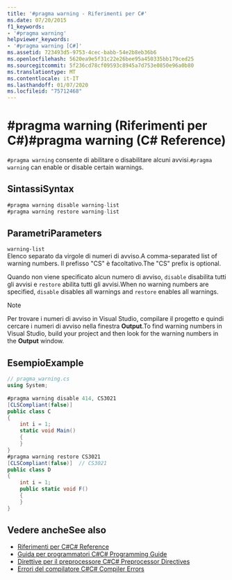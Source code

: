 ```yaml
---
title: '#pragma warning - Riferimenti per C#'
ms.date: 07/20/2015
f1_keywords:
- '#pragma warning'
helpviewer_keywords:
- '#pragma warning [C#]'
ms.assetid: 723493d5-9753-4cec-babb-54e2b8eb36b6
ms.openlocfilehash: 5620ea9e5f31c22e26bee95a450335bb179ced25
ms.sourcegitcommit: 5f236cd78cf09593c8945a7d753e0850e96a0b80
ms.translationtype: MT
ms.contentlocale: it-IT
ms.lasthandoff: 01/07/2020
ms.locfileid: "75712468"
---
```

# <a name="pragma-warning-c-reference"></a><span data-ttu-id="86369-102">#pragma warning (Riferimenti per C#)</span><span class="sxs-lookup"><span data-stu-id="86369-102">#pragma warning (C# Reference)</span></span>
<span data-ttu-id="86369-103">`#pragma warning` consente di abilitare o disabilitare alcuni avvisi.</span><span class="sxs-lookup"><span data-stu-id="86369-103">`#pragma warning` can enable or disable certain warnings.</span></span>  
  
## <a name="syntax"></a><span data-ttu-id="86369-104">Sintassi</span><span class="sxs-lookup"><span data-stu-id="86369-104">Syntax</span></span>  
  
```csharp
#pragma warning disable warning-list  
#pragma warning restore warning-list  
```  
  
## <a name="parameters"></a><span data-ttu-id="86369-105">Parametri</span><span class="sxs-lookup"><span data-stu-id="86369-105">Parameters</span></span>  
 `warning-list`  
 <span data-ttu-id="86369-106">Elenco separato da virgole di numeri di avviso.</span><span class="sxs-lookup"><span data-stu-id="86369-106">A comma-separated list of warning numbers.</span></span> <span data-ttu-id="86369-107">Il prefisso "CS" è facoltativo.</span><span class="sxs-lookup"><span data-stu-id="86369-107">The "CS" prefix is optional.</span></span>  
  
 <span data-ttu-id="86369-108">Quando non viene specificato alcun numero di avviso, `disable` disabilita tutti gli avvisi e `restore` abilita tutti gli avvisi.</span><span class="sxs-lookup"><span data-stu-id="86369-108">When no warning numbers are specified, `disable` disables all warnings and `restore` enables all warnings.</span></span>  
  
> [!NOTE]
> <span data-ttu-id="86369-109">Per trovare i numeri di avviso in Visual Studio, compilare il progetto e quindi cercare i numeri di avviso nella finestra **Output**.</span><span class="sxs-lookup"><span data-stu-id="86369-109">To find warning numbers in Visual Studio, build your project and then look for the warning numbers in the **Output** window.</span></span>  
  
## <a name="example"></a><span data-ttu-id="86369-110">Esempio</span><span class="sxs-lookup"><span data-stu-id="86369-110">Example</span></span>  
  
```csharp
// pragma_warning.cs  
using System;  
  
#pragma warning disable 414, CS3021  
[CLSCompliant(false)]  
public class C  
{  
    int i = 1;  
    static void Main()  
    {  
    }  
}  
#pragma warning restore CS3021  
[CLSCompliant(false)]  // CS3021  
public class D  
{  
    int i = 1;  
    public static void F()  
    {  
    }  
}  
```  
  
## <a name="see-also"></a><span data-ttu-id="86369-111">Vedere anche</span><span class="sxs-lookup"><span data-stu-id="86369-111">See also</span></span>

- [<span data-ttu-id="86369-112">Riferimenti per C#</span><span class="sxs-lookup"><span data-stu-id="86369-112">C# Reference</span></span>](../index.md)
- [<span data-ttu-id="86369-113">Guida per programmatori C#</span><span class="sxs-lookup"><span data-stu-id="86369-113">C# Programming Guide</span></span>](../../programming-guide/index.md)
- [<span data-ttu-id="86369-114">Direttive per il preprocessore C#</span><span class="sxs-lookup"><span data-stu-id="86369-114">C# Preprocessor Directives</span></span>](./index.md)
- [<span data-ttu-id="86369-115">Errori del compilatore C#</span><span class="sxs-lookup"><span data-stu-id="86369-115">C# Compiler Errors</span></span>](../compiler-messages/index.md)

